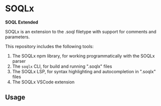 # SOQLx
**SOQL Extended**

SOQLx is an extension to the .soql filetype with support for comments and parameters.

This repository includes the following tools:

1. The SOQLx npm library, for working programmatically with the SOQLx parser
2. The `soqlx` CLI, for build and running ".soqlx" files
3. The SOQLx LSP, for syntax highlighting and autocompletion in ".soqlx" files
4. The SOQLx VSCode extension

## Usage

